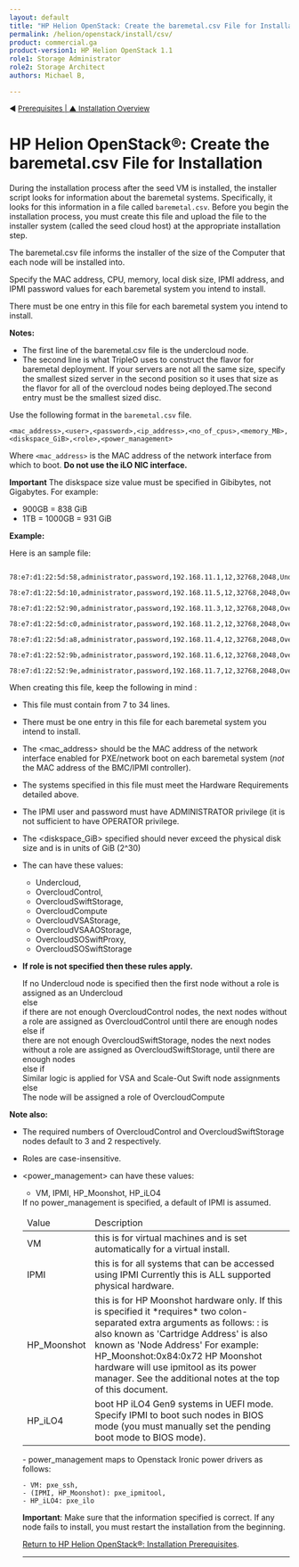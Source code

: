 ```yaml
---
layout: default
title: "HP Helion OpenStack: Create the baremetal.csv File for Installation"
permalink: /helion/openstack/install/csv/
product: commercial.ga
product-version1: HP Helion OpenStack 1.1
role1: Storage Administrator
role2: Storage Architect
authors: Michael B, 

---
```

<!--UNDER REVISION-->


<script>

function PageRefresh {
onLoad="window.refresh"
}

PageRefresh();

</script>


<p style="font-size: small;"> &#9664; <a href="/helion/openstack/install/prereqs/#csv">Prerequisites | <a href="/helion/openstack/install/overview/test/"> &#9650; Installation Overview</a> </p> 

# HP Helion OpenStack&reg;: Create the baremetal.csv File for Installation #

During the installation process after the seed VM is installed, the installer script looks for information about the baremetal systems. Specifically, it looks for this information in a file called `baremetal.csv`. Before you begin the installation process, you must create this file and upload the file to the installer system (called the seed cloud host) at the appropriate installation step. 

The baremetal.csv file informs the installer of the size of the Computer that each node will be installed into.

Specify the MAC address, CPU, memory, local disk size, IPMI address, and IPMI password values for each baremetal system you intend to install.

There must be one entry in this file for each baremetal system you intend to install. 

**Notes:** 

- The first line of the baremetal.csv file is the undercloud node. 
- The second line is what TripleO uses to construct the flavor for baremetal deployment. If your servers are not all the same size, specify the smallest sized server in the second position so it uses that size as the flavor for all of the overcloud nodes being deployed.The second entry must be the smallest sized disc.

Use the following format in the `baremetal.csv` file.

`<mac_address>,<user>,<password>,<ip_address>,<no_of_cpus>,<memory_MB>,<diskspace_GiB>,<role>,<power_management>`

Where `<mac_address>` is the MAC address of the network interface from which to boot. **Do not use the iLO NIC interface.**

**Important** The diskspace size value must be specified in Gibibytes, not Gigabytes.  For example:<br>
- 900GB = 838 GiB<br>
- 1TB = 1000GB = 931 GiB

**Example:** 

Here is an sample file:

     78:e7:d1:22:5d:58,administrator,password,192.168.11.1,12,32768,2048,Undercloud,IPMI
     78:e7:d1:22:5d:10,administrator,password,192.168.11.5,12,32768,2048,OvercloudControl,IPMI
     78:e7:d1:22:52:90,administrator,password,192.168.11.3,12,32768,2048,OvercloudControl,IPMI
     78:e7:d1:22:5d:c0,administrator,password,192.168.11.2,12,32768,2048,OvercloudControl,IPMI
     78:e7:d1:22:5d:a8,administrator,password,192.168.11.4,12,32768,2048,OvercloudSwiftStorage,IPMI
     78:e7:d1:22:52:9b,administrator,password,192.168.11.6,12,32768,2048,OvercloudSwiftStorage,IPMI
     78:e7:d1:22:52:9e,administrator,password,192.168.11.7,12,32768,2048,OvercloudCompute,IPMI


When creating this file, keep the following in mind :

- This file must contain from 7 to 34 lines.

* There must be one entry in this file for each baremetal system you intend to install.
* The <mac_address> should be the MAC address of the network interface enabled for PXE/network boot on each baremetal system (*not* the MAC address of the BMC/IPMI controller).
* The systems specified in this file must meet the Hardware Requirements detailed above.
* The IPMI user and password must have ADMINISTRATOR privilege (it is not sufficient to have OPERATOR privilege.
* The <diskspace_GiB> specified should never exceed the physical disk size and is in units of GiB (2^30)
* The <role> can have these values: 

	- Undercloud, 
	- OvercloudControl, 
	- OvercloudSwiftStorage, 
	- OvercloudCompute
	- OvercloudVSAStorage, 
	- OvercloudVSAAOStorage, 
	- OvercloudSOSwiftProxy,
	- OvercloudSOSwiftStorage


- **If role is not specified then these rules apply.**

	If no Undercloud node is specified then the first node without a role is assigned as an Undercloud
	<br>
	else 
	<br>
	if there are not enough OvercloudControl nodes, the next nodes without a role are assigned as OvercloudControl until there are enough nodes
	<br>
	else if
	<br>
	there are not enough OvercloudSwiftStorage, nodes the next nodes without a role are assigned as OvercloudSwiftStorage, until there are enough nodes
	<br>
	else if
	<br>
	Similar logic is applied for VSA and Scale-Out Swift node assignments
	<br>
	else
	<br>
	The node will be assigned a role of OvercloudCompute



**Note also:**


- The required numbers of OvercloudControl and OvercloudSwiftStorage
nodes default to 3 and 2 respectively.
- Roles are case-insensitive.
- &lt;power_management&gt; can have these values:
	- VM, IPMI, HP_Moonshot, HP_iLO4

	<table>
<thead>
<tr>
<td>Value</td>  <td>Description</td> </tr>
</thead>
<tbody>
<tr>
          <td>VM</td>   <td>this is for virtual machines and is set automatically for a
                 virtual install.</td> </tr><tr>
          <td>IPMI</td>  <td>this is for all systems that can be accessed using IPMI
                 Currently this is ALL supported physical hardware.</td> </tr><tr>
          If no power_management is specified, a default of IPMI is assumed.
          <td>HP_Moonshot</td>  <td>this is for HP Moonshot hardware only. If this
                 is specified it *requires* two colon-separated extra arguments
                 as follows: <transit_address>:<target_address>
                     <transit_address> is also known as 'Cartridge Address'
                     <target_address> is also known as 'Node Address'
                 For example: HP_Moonshot:0x84:0x72
                 HP Moonshot hardware will use ipmitool as its power manager.
                 See the additional notes at the top of this document.</td> </tr><tr>
          <td>HP_iLO4</td>  <td>boot HP iLO4 Gen9 systems in UEFI mode.
                 Specify IPMI to boot such nodes in BIOS mode (you must manually
                 set the pending boot mode to BIOS mode).
</td> </tr>
</tbody>
</table>
- power_management maps to Openstack Ironic power drivers as
follows:

	- VM: pxe_ssh, 
	- (IPMI, HP_Moonshot): pxe_ipmitool, 
	- HP_iLO4: pxe_ilo


**Important**: Make sure that the information specified is correct. If any node fails to install, you must restart the installation from the beginning.

[Return to HP Helion OpenStack&reg;: Installation Prerequisites](/helion/openstack/install/prereqs/#csv).



----
